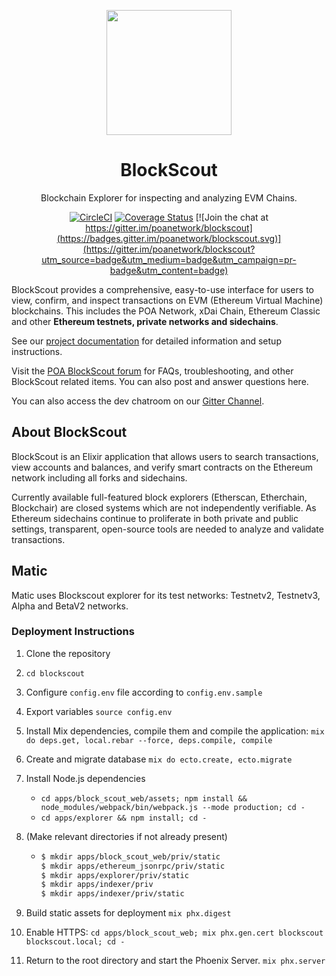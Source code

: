 <p align="center">
  <a href="https://blockscout.com">
    <img width="200" src="https://blockscout.com/poa/core/android-chrome-192x192.png" \>
  </a>
</p>

<h1 align="center">BlockScout</h1>
<p align="center">Blockchain Explorer for inspecting and analyzing EVM Chains.</p>
<div align="center">

[![CircleCI](https://circleci.com/gh/poanetwork/blockscout.svg?style=svg&circle-token=f8823a3d0090407c11f87028c73015a331dbf604)](https://circleci.com/gh/poanetwork/blockscout) [![Coverage Status](https://coveralls.io/repos/github/poanetwork/blockscout/badge.svg?branch=master)](https://coveralls.io/github/poanetwork/blockscout?branch=master) [![Join the chat at https://gitter.im/poanetwork/blockscout](https://badges.gitter.im/poanetwork/blockscout.svg)](https://gitter.im/poanetwork/blockscout?utm_source=badge&utm_medium=badge&utm_campaign=pr-badge&utm_content=badge)

</div>

BlockScout provides a comprehensive, easy-to-use interface for users to view, confirm, and inspect transactions on EVM (Ethereum Virtual Machine) blockchains. This includes the POA Network, xDai Chain, Ethereum Classic and other **Ethereum testnets, private networks and sidechains**.

See our [project documentation](https://docs.blockscout.com/) for detailed information and setup instructions.

Visit the [POA BlockScout forum](https://forum.poa.network/c/blockscout) for FAQs, troubleshooting, and other BlockScout related items. You can also post and answer questions here.

You can also access the dev chatroom on our [Gitter Channel](https://gitter.im/poanetwork/blockscout).

## About BlockScout

BlockScout is an Elixir application that allows users to search transactions, view accounts and balances, and verify smart contracts on the Ethereum network including all forks and sidechains.

Currently available full-featured block explorers (Etherscan, Etherchain, Blockchair) are closed systems which are not independently verifiable.  As Ethereum sidechains continue to proliferate in both private and public settings, transparent, open-source tools are needed to analyze and validate transactions.

## Matic 
Matic uses Blockscout explorer for its test networks: Testnetv2, Testnetv3, Alpha and BetaV2 networks.

### Deployment Instructions

1. Clone the repository
2. `cd blockscout`
3. Configure `config.env` file according to `config.env.sample`
4. Export variables `source config.env`
5. Install Mix dependencies, compile them and compile the application: `mix do deps.get, local.rebar --force, deps.compile, compile`
6.  Create and migrate database `mix do ecto.create, ecto.migrate`
7.  Install Node.js dependencies

    - `cd apps/block_scout_web/assets; npm install && node_modules/webpack/bin/webpack.js --mode production; cd -`
    - `cd apps/explorer && npm install; cd -`
8. (Make relevant directories if not already present)
    - ```bash 
      $ mkdir apps/block_scout_web/priv/static
      $ mkdir apps/ethereum_jsonrpc/priv/static
      $ mkdir apps/explorer/priv/static
      $ mkdir apps/indexer/priv
      $ mkdir apps/indexer/priv/static
      ```
9. Build static assets for deployment `mix phx.digest`
10. Enable HTTPS: `cd apps/block_scout_web; mix phx.gen.cert blockscout blockscout.local; cd -`
11. Return to the root directory and start the Phoenix Server. `mix phx.server`

